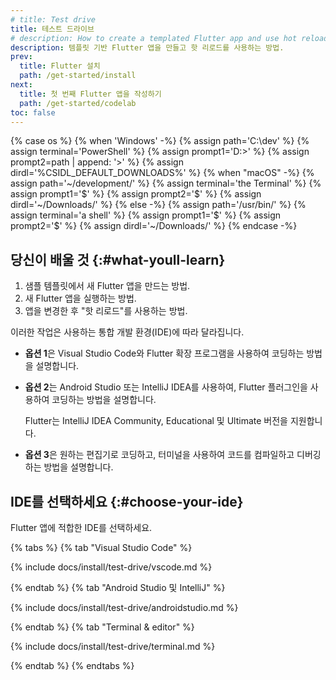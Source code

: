 ```yaml
---
# title: Test drive
title: 테스트 드라이브
# description: How to create a templated Flutter app and use hot reload.
description: 템플릿 기반 Flutter 앱을 만들고 핫 리로드를 사용하는 방법.
prev:
  title: Flutter 설치
  path: /get-started/install
next:
  title: 첫 번째 Flutter 앱을 작성하기
  path: /get-started/codelab
toc: false
---
```


{% case os %}
{% when 'Windows' -%}
   {% assign path='C:\dev\' %}
   {% assign terminal='PowerShell' %}
   {% assign prompt1='D:>' %}
   {% assign prompt2=path | append: '>' %}
   {% assign dirdl='%CSIDL_DEFAULT_DOWNLOADS%\' %}
{% when "macOS" -%}
   {% assign path='~/development/' %}
   {% assign terminal='the Terminal' %}
   {% assign prompt1='$' %}
   {% assign prompt2='$' %}
   {% assign dirdl='~/Downloads/' %}
{% else -%}
   {% assign path='/usr/bin/' %}
   {% assign terminal='a shell' %}
   {% assign prompt1='$' %}
   {% assign prompt2='$' %}
   {% assign dirdl='~/Downloads/' %}
{% endcase -%}

## 당신이 배울 것 {:#what-youll-learn}

1. 샘플 템플릿에서 새 Flutter 앱을 만드는 방법.
1. 새 Flutter 앱을 실행하는 방법.
1. 앱을 변경한 후 "핫 리로드"를 사용하는 방법.

이러한 작업은 사용하는 통합 개발 환경(IDE)에 따라 달라집니다.

* **옵션 1**은 Visual Studio Code와 Flutter 확장 프로그램을 사용하여 코딩하는 방법을 설명합니다.

* **옵션 2**는 Android Studio 또는 IntelliJ IDEA를 사용하여, Flutter 플러그인을 사용하여 코딩하는 방법을 설명합니다.

  Flutter는 IntelliJ IDEA Community, Educational 및 Ultimate 버전을 지원합니다.

* **옵션 3**은 원하는 편집기로 코딩하고, 터미널을 사용하여 코드를 컴파일하고 디버깅하는 방법을 설명합니다.

## IDE를 선택하세요 {:#choose-your-ide}

Flutter 앱에 적합한 IDE를 선택하세요.

{% tabs %}
{% tab "Visual Studio Code" %}

{% include docs/install/test-drive/vscode.md %}

{% endtab %}
{% tab "Android Studio 및 IntelliJ" %}

{% include docs/install/test-drive/androidstudio.md %}

{% endtab %}
{% tab "Terminal & editor" %}

{% include docs/install/test-drive/terminal.md %}

{% endtab %}
{% endtabs %}
